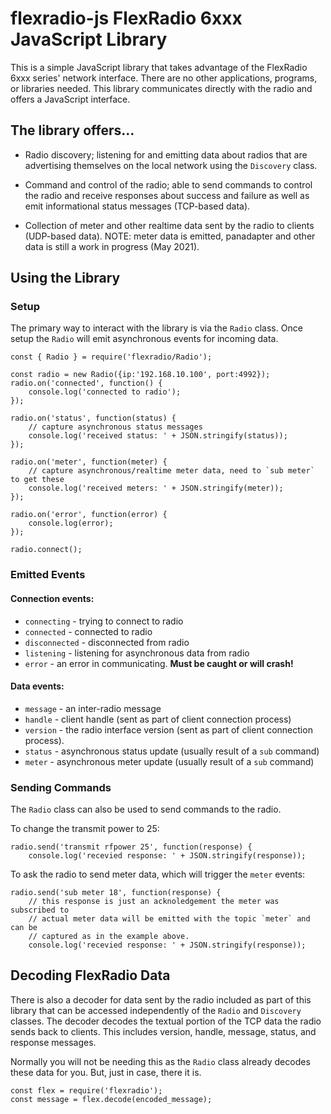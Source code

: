 # flexradio-js FlexRadio 6xxx JavaScript Library

This is a simple JavaScript library that takes advantage of the FlexRadio 6xxx series' network interface. There are no other applications, programs, or libraries needed. This library communicates directly with the radio and offers a JavaScript interface.

## The library offers...

- Radio discovery; listening for and emitting data about radios that are advertising themselves on the local network using the `Discovery` class.

- Command and control of the radio; able to send commands to control the radio and receive responses about success and failure as well as emit informational status messages (TCP-based data).

- Collection of meter and other realtime data sent by the radio to clients (UDP-based data). NOTE: meter data is emitted, panadapter and other data is still a work in progress (May 2021).

## Using the Library

### Setup

The primary way to interact with the library is via the `Radio` class. Once setup the `Radio` will emit asynchronous events for incoming data.

```
const { Radio } = require('flexradio/Radio');

const radio = new Radio({ip:'192.168.10.100', port:4992});
radio.on('connected', function() {
    console.log('connected to radio');
});

radio.on('status', function(status) {
    // capture asynchronous status messages
    console.log('received status: ' + JSON.stringify(status));
});

radio.on('meter', function(meter) {
    // capture asynchronous/realtime meter data, need to `sub meter` to get these
    console.log('received meters: ' + JSON.stringify(meter));
});

radio.on('error', function(error) {
    console.log(error);
});

radio.connect();
```

### Emitted Events

#### Connection events:

- `connecting` - trying to connect to radio
- `connected` - connected to radio
- `disconnected` - disconnected from radio
- `listening` - listening for asynchronous data from radio
- `error` - an error in communicating. **Must be caught or will crash!**

#### Data events:

- `message` - an inter-radio message
- `handle` - client handle (sent as part of client connection process)
- `version` - the radio interface version (sent as part of client connection process).
- `status` - asynchronous status update (usually result of a `sub` command)
- `meter` - asynchronous meter update (usually result of a `sub` command)

### Sending Commands

The `Radio` class can also be used to send commands to the radio. 

To change the transmit power to 25:

```
radio.send('transmit rfpower 25', function(response) {
    console.log('recevied response: ' + JSON.stringify(response));
```

To ask the radio to send meter data, which will trigger the `meter` events:

```
radio.send('sub meter 18', function(response) {
    // this response is just an acknoledgement the meter was subscribed to
    // actual meter data will be emitted with the topic `meter` and can be
    // captured as in the example above.
    console.log('recevied response: ' + JSON.stringify(response));
```

## Decoding FlexRadio Data

There is also a decoder for data sent by the radio included as part of this library that can be accessed independently of the `Radio` and `Discovery` classes. The decoder decodes the textual portion of the TCP data the radio sends back to clients. This includes version, handle, message, status, and response messages. 

Normally you will not be needing this as the `Radio` class already decodes these data for you. But, just in case, there it is.
 
```
const flex = require('flexradio');
const message = flex.decode(encoded_message);
```

